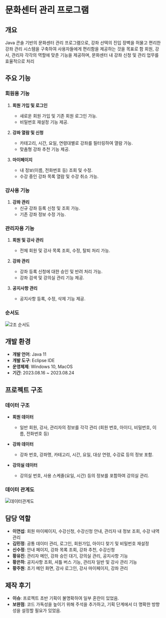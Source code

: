 # 문화센터 관리 프로그램

## 개요
Java 콘솔 기반의 문화센터 관리 프로그램으로, 강좌 선택의 진입 장벽을 허물고 편리한 강좌 관리 시스템을 구축하여 사용자들에게 편리함을 제공하는 것을 목표로 함
회원, 강사, 관리자 각각의 역할에 맞춘 기능을 제공하며, 문화센터 내 강좌 신청 및 관리 업무를 효율적으로 처리

## 주요 기능

### 회원용 기능
1. **회원 가입 및 로그인**
   - 새로운 회원 가입 및 기존 회원 로그인 가능.
   - 비밀번호 재설정 기능 제공.

2. **강좌 열람 및 신청**
   - 카테고리, 시간, 요일, 연령대별로 강좌를 필터링하여 열람 가능.
   - 맞춤형 강좌 추천 기능 제공.

3. **마이페이지**
   - 내 정보(이름, 전화번호 등) 조회 및 수정.
   - 수강 중인 강좌 목록 열람 및 수강 취소 가능.

### 강사용 기능
1. **강좌 관리**
   - 신규 강좌 등록 신청 및 조회 가능.
   - 기존 강좌 정보 수정 가능.

### 관리자용 기능
1. **회원 및 강사 관리**
   - 전체 회원 및 강사 목록 조회, 수정, 탈퇴 처리 가능.
   
2. **강좌 관리**
   - 강좌 등록 신청에 대한 승인 및 반려 처리 가능.
   - 강좌 검색 및 강의실 관리 기능 제공.

3. **공지사항 관리**
   - 공지사항 등록, 수정, 삭제 기능 제공.

### 순서도
![2조 순서도](https://github.com/user-attachments/assets/e5113e46-c14b-449c-b2fd-73e07eb40a80)

## 개발 환경
- **개발 언어**: Java 11
- **개발 도구**: Eclipse IDE
- **운영체제**: Windows 10, MacOS
- **기간**: 2023.08.16 ~ 2023.08.24

## 프로젝트 구조

### 데이터 구조
- **회원 데이터**
  - 일반 회원, 강사, 관리자의 정보를 각각 관리 (회원 번호, 아이디, 비밀번호, 이름, 전화번호 등)
  
- **강좌 데이터**
  - 강좌 번호, 강좌명, 카테고리, 시간, 요일, 대상 연령, 수강료 등의 정보 포함.
  
- **강의실 데이터**
  - 강의실 번호, 사용 스케줄(요일, 시간) 등의 정보를 포함하여 강의실 관리.

### 데이터 관계도
![데이터관계도](https://github.com/user-attachments/assets/3ef6d27d-2458-4ef3-8569-0948f14dd39a)

## 담당 역할
- **이연섭**: 회원 마이페이지, 수강신청, 수강신청 안내, 관리자 내 정보 조회, 수강 내역 관리
- **김민정**: 공통 데이터 관리, 로그인, 회원가입, 아이디 찾기 및 비밀번호 재설정
- **신수정**: 안내 페이지, 강좌 목록 조회, 강좌 추천, 수강신청
- **황유진**: 관리자 메인, 강좌 승인 대기, 강의실 관리, 공지사항 기능
- **황은하**: 공지사항 조회, 셔틀 버스 기능, 관리자 일반 및 강사 관리 기능
- **황주원**: 초기 메인 화면, 강사 로그인, 강사 마이페이지, 강좌 관리

## 제작 후기
- **이슈**: 프로젝트 초반 기획이 불명확하여 일부 혼란이 있었음.
- **보완점**: 코드 가독성을 높이기 위해 주석을 추가하고, 기획 단계에서 더 명확한 방향성을 설정할 필요가 있었음.
